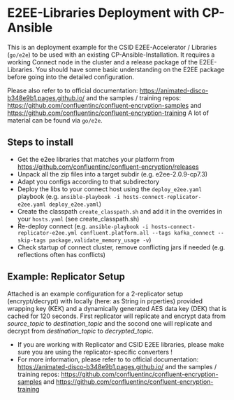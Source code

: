 # E2EE-Libraries Deployment with CP-Ansible
This is an deployment example for the CSID E2EE-Accelerator / Libraries (`go/e2e`) to be used with an existing CP-Ansible-Installation. It requires a working Connect node in the cluster and a release package of the E2EE-Libraries.
You should have some basic understanding on the E2EE package before going into the detailed configuration. 

Please also refer to to official documentation: https://animated-disco-b348e9b1.pages.github.io/ and the samples / training repos: https://github.com/confluentinc/confluent-encryption-samples and https://github.com/confluentinc/confluent-encryption-training
A lot of material can be found via `go/e2e`.

## Steps to install
- Get the e2ee libraries that matches your platform from https://github.com/confluentinc/confluent-encryption/releases
- Unpack all the zip files into a target subdir (e.g. e2ee-2.0.9-cp7.3)
- Adapt you configs according to that subdirectory
- Deploy the libs to your connect host using the `deploy_e2ee.yaml` playbook (e.g. `ansible-playbook -i hosts-connect-replicator-e2ee.yaml deploy_e2ee.yaml`)
- Create the classpath `create_classpath.sh` and add it in the overrides in your `hosts.yaml` (see create_classpath.sh)
- Re-deploy connect (e.g. `ansible-playbook -i hosts-connect-replicator-e2ee.yml confluent.platform.all --tags kafka_connect --skip-tags package,validate_memory_usage -v`)
- Check startup of connect cluster, remove conflicting jars if needed (e.g. reflections often has conflicts)

## Example: Replicator Setup
Attached is an example configuration for a 2-replicator setup (encrypt/decrypt) with locally (here: as String in prperties) provided wrapping key (KEK) and a dynamically generated AES data key (DEK) that is cached for 120 seconds.
First replicator will replicate and encrypt data from *source_topic* to *destination_topic* and the socond one will replicate and decrypt from *destination_topic* to *decrypted_topic*.
- If you are working with Replicator and CSID E2EE libraries, please make sure you are using the replicator-specific converters !
- For more information, please refer to to official documentation: https://animated-disco-b348e9b1.pages.github.io/ and the samples / training repos: https://github.com/confluentinc/confluent-encryption-samples and https://github.com/confluentinc/confluent-encryption-training
